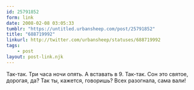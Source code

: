```yaml
---
id: 25791852
form: link
date: 2008-02-08 03:05:33
tumblr: "https://untitled.urbansheep.com/post/25791852"
title: "688719992"
linkurl: http://twitter.com/urbansheep/statuses/688719992
tags:
    - post
layout: post-link.njk
---
```

<p>Так-так. Три часа ночи опять. А вставать в 9. Так-так. Сон это святое, дорогая, да? Так ты, кажется, говоришь? Всех разогнала, сама вали!</p>
